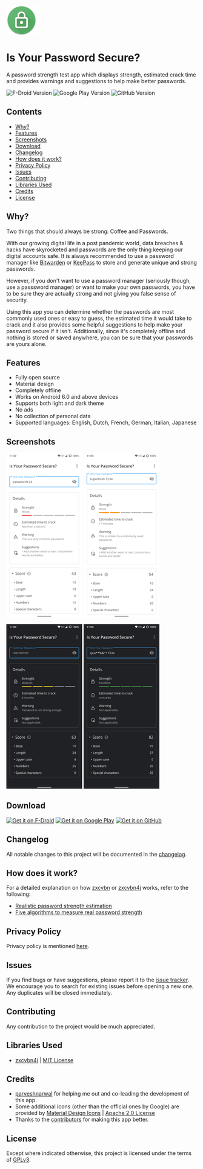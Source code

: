 <img src="/app/src/main/res/drawable/app_icon.png" width="80"/> 

# Is Your Password Secure?

A password strength test app which displays strength, estimated crack time and provides warnings and suggestions to help make better passwords.


<img src="https://img.shields.io/f-droid/v/com.iyps?logo=FDroid&color=green&style=for-the-badge" alt="F-Droid Version"> <img src="https://img.shields.io/endpoint?url=https://playshields.herokuapp.com/play?i=com.iyps&m=$version&logo=GooglePlay&color=3BCCFF&label=Google%20Play&style=for-the-badge" alt="Google Play Version"> <img src="https://img.shields.io/github/v/release/the-weird-aquarian/IYPS?logo=GitHub&color=212121&label=GitHub&style=for-the-badge" alt="GitHub Version">



## Contents
- [Why?](#why)
- [Features](#features)
- [Screenshots](#screenshots)
- [Download](#download)
- [Changelog](#changelog)
- [How does it work?](#how-does-it-work)
- [Privacy Policy](#privacy-policy)
- [Issues](#issues)
- [Contributing](#contributing)
- [Libraries Used](#libraries-used)
- [Credits](#credits)
- [License](#license)



## Why?
Two things that should always be strong: Coffee and Passwords. 

With our growing digital life in a post pandemic world, data breaches & hacks have skyrocketed and passwords are the only thing keeping our digital accounts safe. It is always recommended to use a password manager like [Bitwarden](https://bitwarden.com/) or [KeePass](https://keepass.info/) to store and generate unique and strong passwords.

However, if you don't want to use a password manager (seriously though, use a passsword manager) or want to make your own passwords, you have to be sure they are actually strong and not giving you false sense of security.

Using this app you can determine whether the passwords are most commonly used ones or easy to guess, the estimated time it would take to crack and it also provides some helpful suggestions to help make your password secure if it isn't. Additionally, since it's completely offline and nothing is stored or saved anywhere, you can be sure that your passwords are yours alone.



## Features
- Fully open source
- Material design
- Completely offline
- Works on Android 6.0 and above devices
- Supports both light and dark theme
- No ads
- No collection of personal data
- Supported languages: English, Dutch, French, German, Italian, Japanese



## Screenshots

<img src="/fastlane/metadata/android/en-US/images/phoneScreenshots/1.png" width="200"/>  <img src="/fastlane/metadata/android/en-US/images/phoneScreenshots/2.png" width="200"/>

<img src="/fastlane/metadata/android/en-US/images/phoneScreenshots/3.png" width="200"/>  <img src="/fastlane/metadata/android/en-US/images/phoneScreenshots/4.png" width="200"/>



## Download
[<img src="https://fdroid.gitlab.io/artwork/badge/get-it-on.png"
     alt="Get it on F-Droid"
     height="80">](https://f-droid.org/packages/com.iyps)
[<img src="https://play.google.com/intl/en_us/badges/images/generic/en_badge_web_generic.png"
      alt="Get it on Google Play"
      height="80">](https://play.google.com/store/apps/details?id=com.iyps)
[<img src="https://camo.githubusercontent.com/70bffd8873ab81e1bb0bccc44e488c3a989e3bd5/68747470733a2f2f692e6962622e636f2f71306d6463345a2f6765742d69742d6f6e2d6769746875622e706e67"
     alt="Get it on GitHub"
     height="80">](https://github.com/the-weird-aquarian/IYPS/releases/latest)



## Changelog
All notable changes to this project will be documented in the [changelog](https://github.com/the-weird-aquarian/IYPS/blob/master/CHANGELOG.md).



## How does it work?
For a detailed explanation on how [zxcvbn](https://github.com/dropbox/zxcvbn) or [zxcvbn4j](https://github.com/nulab/zxcvbn4j) works, refer to the following:
- [Realistic password strength estimation](https://dropbox.tech/security/zxcvbn-realistic-password-strength-estimation)
- [Five algorithms to measure real password strength](https://nulab-inc.com/blog/nulab/password-strength)



## Privacy Policy
Privacy policy is mentioned [here](https://github.com/the-weird-aquarian/IYPS/blob/master/PRIVACY.md).



## Issues
If you find bugs or have suggestions, please report it to the [issue tracker](https://github.com/the-weird-aquarian/IYPS/issues). We encourage you to search for existing issues before opening a new one. Any duplicates will be closed immediately.



## Contributing
Any contribution to the project would be much appreciated.



## Libraries Used
- [zxcvbn4j](https://github.com/nulab/zxcvbn4j) | [MIT License](https://github.com/nulab/zxcvbn4j/blob/master/LICENSE.txt)



## Credits
- [parveshnarwal](https://github.com/parveshnarwal) for helping me out and co-leading the development of this app.
- Some additional icons (other than the official ones by Google) are provided by [Material Design Icons](https://github.com/Templarian/MaterialDesign) | [Apache 2.0 License](https://github.com/Templarian/MaterialDesign/blob/master/LICENSE)
- Thanks to the [contributors](https://github.com/the-weird-aquarian/IYPS/graphs/contributors) for making this app better.



## License
Except where indicated otherwise, this project is licensed under the terms of [GPLv3](https://www.gnu.org/licenses/gpl-3.0.html).
